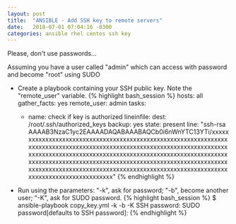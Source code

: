 ```yaml
---
layout: post
title:  "ANSIBLE - Add SSH key to remote servers"
date:   2018-07-01 07:04:16 -0300
categories: ansible rhel centos ssh key
---
```

Please, don't use passwords...

Assuming you have a user called "admin" which can access with password and become "root" using SUDO

* Create a playbook containing your SSH public key. Note the "remote_user" variable.
{% highlight bash_session %}
hosts: all
  gather_facts: yes
  remote_user: admin
  tasks:
  - name: check if key is authorized
    lineinfile:
      dest: /root/.ssh/authorized_keys
      backup: yes
      state: present
      line: "ssh-rsa AAAAB3NzaC1yc2EAAAADAQABAAABAQCb0i6nWnYTC13YTi/xxxxxxxxxxxxxxxxxxxxxxxxxxxxxxxxxxxxxxxxxxxxxxxxxxxxxxxxxxxxxxxxxxxxxxxxxxxxxxxxxxxxxxxxxxxxxxxxxxxxxxxxxxxxxxxxxxxxxxxxxxxxxxxxxxxxxxxxxxxxxxxxxxxxxxxxxxxxxxxxxxxxxxxxxxxxxxxxxxxxxxxxxxxxxxxxxxxxxxxxxxxxxxxxxxxxxxxxxxxxxxxxxxxxxxxxxxxxxxxxxxxxxxxxxxxxxxxxxxxxxxxxxxxxxxxxxxxxxxxxxxxxxxxxxxxxxxxxxxxxxxxxxxxxxxxxxxxxxxxxxxxxx"
{% endhighlight %}

* Run using the parameters: "-k", ask for password; "-b", become another user; "-K", ask for SUDO password.
{% highlight bash_session %}
$ ansible-playbook copy_key.yml -k -b -K
SSH password: 
SUDO password[defaults to SSH password]: 
{% endhighlight %}
